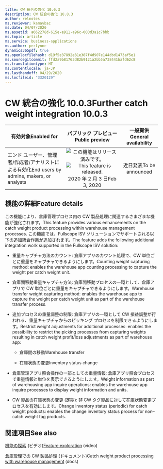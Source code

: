 ```yaml
---
title: CW 統合の強化 10.0.3
description: CW 統合の強化 10.0.3
author: relnotes
ms.reviewer: kamaybac
ms.date: 04/07/2020
ms.assetid: a662278d-615e-e911-a96c-000d3a1c7bbb
ms.topic: article
ms.service: business-applications
ms.author: perlynne
dynamics365pdf: true
ms.openlocfilehash: d19f5e37892e31e387f4d907e144dbd1473af5e1
ms.sourcegitcommit: ffd2a9b81763d82b9121a2bb5a738441bafd62c8
ms.translationtype: HT
ms.contentlocale: ja-JP
ms.lasthandoff: 04/29/2020
ms.locfileid: "3320129"
---
```

# <a name="further-catch-weight-integration-1003"></a><span data-ttu-id="ee874-103">CW 統合の強化 10.0.3</span><span class="sxs-lookup"><span data-stu-id="ee874-103">Further catch weight integration 10.0.3</span></span>


| <span data-ttu-id="ee874-104">有効対象</span><span class="sxs-lookup"><span data-stu-id="ee874-104">Enabled for</span></span>    |  <span data-ttu-id="ee874-105">パブリック プレビュー</span><span class="sxs-lookup"><span data-stu-id="ee874-105">Public preview</span></span> | <span data-ttu-id="ee874-106">一般提供</span><span class="sxs-lookup"><span data-stu-id="ee874-106">General availability</span></span> | 
| ---------- | :----------: |:----------: |
|<span data-ttu-id="ee874-107">エンド ユーザー、管理者/作成者/アナリストによる有効化</span><span class="sxs-lookup"><span data-stu-id="ee874-107">End users by admins, makers, or analysts</span></span>|<span data-ttu-id="ee874-108">![この機能はリリース済みです。](/dynamics365-release-plan/media/green-checkmark.png "この機能はリリース済みです。")</span><span class="sxs-lookup"><span data-stu-id="ee874-108">![This feature is released.](/dynamics365-release-plan/media/green-checkmark.png "This feature is released.")</span></span> <span data-ttu-id="ee874-109">2020 年 2 月 3 日</span><span class="sxs-lookup"><span data-stu-id="ee874-109">Feb 3, 2020</span></span>| <span data-ttu-id="ee874-110">近日発表</span><span class="sxs-lookup"><span data-stu-id="ee874-110">To be announced</span></span>|






## <a name="feature-details"></a><span data-ttu-id="ee874-111">機能の詳細</span><span class="sxs-lookup"><span data-stu-id="ee874-111">Feature details</span></span>
<!--feature detail start -->
<span data-ttu-id="ee874-112">この機能により、倉庫管理プロセス内の CW 製品処理に関連するさまざまな機能が強化されます。</span><span class="sxs-lookup"><span data-stu-id="ee874-112">This feature provides various enhancements on the catch weight product processing within warehouse management processes.</span></span> <span data-ttu-id="ee874-113">この機能では、Fullscope ISV ソリューションでサポートされる以下の追加統合作業が追加されます。</span><span class="sxs-lookup"><span data-stu-id="ee874-113">The feature adds the following additional integration work supported in the Fullscope ISV solution:</span></span> 

- <span data-ttu-id="ee874-114">重量キャプチャ方法のカウント: 倉庫アプリのカウント処理で、CW 単位ごとに重量をキャプチャできるようにします。</span><span class="sxs-lookup"><span data-stu-id="ee874-114">Counting weight capturing method: enables the warehouse app counting processing to capture the weight per catch weight unit.</span></span>
 
- <span data-ttu-id="ee874-115">倉庫間移動重量キャプチャ方法: 倉庫間移動プロセスの一環として、倉庫アプリで CW 単位ごとに重量をキャプチャできるようにします。</span><span class="sxs-lookup"><span data-stu-id="ee874-115">Warehouse transfer weight capturing method: enables the warehouse app to capture the weight per catch weight unit as part of the warehouse transfer process.</span></span>
 
- <span data-ttu-id="ee874-116">追加プロセスの重量調整の制限: 倉庫アプリの一環として CW 損益調整が行われる、重量キャプチャからのピッキング プロセスを制限できるようにします。</span><span class="sxs-lookup"><span data-stu-id="ee874-116">Restrict weight adjustments for additional processes: enables the possibility to restrict the picking processes from capturing weights resulting in catch weight profit/loss adjustments as part of warehouse app:</span></span>

  - <span data-ttu-id="ee874-117">倉庫間の移動</span><span class="sxs-lookup"><span data-stu-id="ee874-117">Warehouse transfer</span></span>

  - <span data-ttu-id="ee874-118">在庫状態の変更</span><span class="sxs-lookup"><span data-stu-id="ee874-118">Inventory status change</span></span>
 
- <span data-ttu-id="ee874-119">倉庫管理アプリ照会操作の一部としての重量情報: 倉庫アプリ照会プロセスで重量情報と単位を表示できるようにします。</span><span class="sxs-lookup"><span data-stu-id="ee874-119">Weight information as part of warehousing app inquire operations: enables the warehouse app inquire processes to display weight information and units.</span></span>

- <span data-ttu-id="ee874-120">CW 製品の在庫状態の変更 (定期): 非 CW タグ製品に対して在庫状態変更プロセスを有効にします。</span><span class="sxs-lookup"><span data-stu-id="ee874-120">Change inventory status (periodic) for catch weight products: enables the change inventory status process for non–catch weight tag products.</span></span>
<!--feature detail end -->










## <a name="see-also"></a><span data-ttu-id="ee874-121">関連項目</span><span class="sxs-lookup"><span data-stu-id="ee874-121">See also</span></span>
<span data-ttu-id="ee874-122">[機能の探索](https://www.microsoft.com/videoplayer/embed/RE4jzx8) (ビデオ)</span><span class="sxs-lookup"><span data-stu-id="ee874-122">[Feature exploration](https://www.microsoft.com/videoplayer/embed/RE4jzx8) (video)</span></span>

<!--docs start-->
<span data-ttu-id="ee874-123">[倉庫管理での CW 製品処理](https://docs.microsoft.com/dynamics365/supply-chain/warehousing/catch-weight-processing) (ドキュメント)</span><span class="sxs-lookup"><span data-stu-id="ee874-123">[Catch weight product processing with warehouse management](https://docs.microsoft.com/dynamics365/supply-chain/warehousing/catch-weight-processing) (docs)</span></span>
<!--docs end-->
